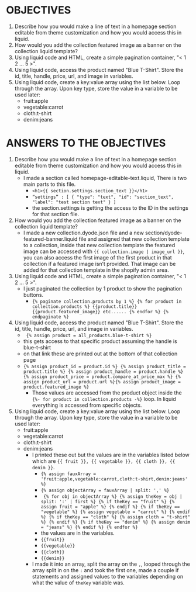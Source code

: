 # OBJECTIVES

1. Describe how you would make a line of text in a homepage section editable from theme customization and how you would access this in liquid.
2. How would you add the collection featured image as a banner on the collection liquid template?
3. Using liquid code and HTML, create a simple pagination container, "< 1 2 ... 5 >".
4. Using liquid code, access the product named "Blue T-Shirt". Store the id, title, handle, price, url, and image in variables.
5. Using liquid code, create a key:value array using the list below. Loop through the array. Upon key type, store the value in a variable to be used later:
   - fruit:apple
   - vegetable:carrot
   - cloth:t-shirt
   - denim:jeans

# ANSWERS TO THE OBJECTIVES

1.  Describe how you would make a line of text in a homepage section editable from theme customization and how you would access this in liquid.
    - I made a section called homepage-editable-text.liquid, There is two main parts to this file.
      - `<h1>{{ section.settings.section_text }}</h1>`
      - `“settings” : [ { "type": "text", "id": "section_text", "label": "test section text" } ]`
      - the section.settings is getting the access to the ID in the settings for that section file.
2.  How would you add the collection featured image as a banner on the collection liquid template?
    - I made a new collection.dyode.json file and a new section/dyode-featured-banner.liquid file and assigned that new collection template to a collection, inside that new collection template the featured image can be accessed with `{{ collection.image | image_url }}`, you can also access the first image of the first product in that collection if a featured image isn’t provided. That image can be added for that collection template in the shopify admin area.
3.  Using liquid code and HTML, create a simple pagination container, "< 1 2 ... 5 >".
    - I just paginated the collection by 1 product to show the pagination buttons.
      - `{% paginate collection.products by 1 %} {% for product in collection.products %} {{product.title}} {{product.featured_image}} etc...... {% endfor %} {% endpaginate %}`
4.  Using liquid code, access the product named "Blue T-Shirt". Store the id, title, handle, price, url, and image in variables.
    - ` {% assign product = all_products.blue-t-shirt %}`
    - this gets access to that specific product assuming the handle is blue-t-shirt
    - on that link these are printed out at the bottom of that collection page
    - `{% assign product_id = product.id %} {% assign product_title = product.title %} {% assign product_handle = product.handle %} {% assign product_price = product.compare_at_price_max %} {% assign product_url = product.url %}{% assign product_image = product.featured_image %}`
      - Those values are accessed from the product object inside the `{%- for product in collection.products -%}` loop. In liquid everything is accessed from specific objects.
5.  Using liquid code, create a key:value array using the list below. Loop through the array. Upon key type, store the value in a variable to be used later:
    - fruit:apple
    - vegetable:carrot
    - cloth:t-shirt
    - denim:jeans
      - I printed these out but the values are in the variables listed below which are `{{ fruit }}, {{ vegetable }}, {{ cloth }}, {{ denim }}`.
        - `{% assign fauxArray = 'fruit:apple,vegetable:carrot,cloth:t-shirt,denim:jeans' %}`
        - `{% assign objectArray = fauxArray | split: ',' %}`
        - ` {% for obj in objectArray %} {% assign theKey = obj | split: ':' | first %} {% if theKey == "fruit" %} {% assign fruit = "apple" %} {% endif %} {% if theKey == "vegetable" %} {% assign vegetable = "carrot" %} {% endif %} {% if theKey == "cloth" %} {% assign cloth = "t-shirt" %} {% endif %} {% if theKey == "denim" %} {% assign denim = "jeans" %} {% endif %} {% endfor %}`
        - the values are in the variables.
        - `{{fruit}}`
        - `{{vegetable}}`
        - `{{cloth}}`
        - `{{denim}}`
      - I made it into an array, split the array on the `,`, looped through the array split in on the `:` and took the first one, made a couple if statements and assigned values to the variables depending on what the value of `theKey` variable was.
